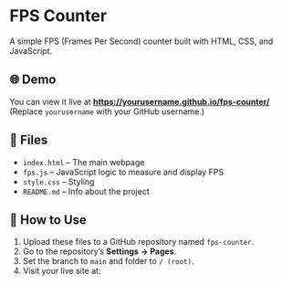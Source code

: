 # FPS Counter

A simple FPS (Frames Per Second) counter built with HTML, CSS, and JavaScript.

## 🌐 Demo
You can view it live at **https://yourusername.github.io/fps-counter/**  
(Replace `yourusername` with your GitHub username.)

## 📂 Files
- `index.html` – The main webpage
- `fps.js` – JavaScript logic to measure and display FPS
- `style.css` – Styling
- `README.md` – Info about the project

## 🚀 How to Use
1. Upload these files to a GitHub repository named `fps-counter`.
2. Go to the repository’s **Settings → Pages**.
3. Set the branch to `main` and folder to `/ (root)`.
4. Visit your live site at:
